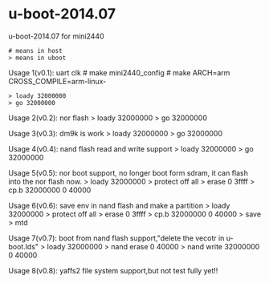 u-boot-2014.07
==============

u-boot-2014.07 for mini2440

	# means in host
	> means in uboot

Usage 1(v0.1): uart clk
	# make mini2440_config
	# make ARCH=arm CROSS_COMPILE=arm-linux-
	
	> loady 32000000
	> go 32000000

Usage 2(v0.2): nor flash
	> loady 32000000
	> go 32000000

Usage 3(v0.3): dm9k is work
	> loady 32000000
	> go 32000000

Usage 4(v0.4): nand flash read and write support
	> loady 32000000
	> go 32000000

Usage 5(v0.5): nor boot support, no longer boot form sdram, 
	it can flash into the nor flash now.
	> loady 32000000
	> protect off all
	> erase 0 3ffff
	> cp.b 32000000 0 40000

Usage 6(v0.6): save env in nand flash and make a partition
	> loady 32000000
	> protect off all
	> erase 0 3ffff
	> cp.b 32000000 0 40000
	> save
	> mtd

Usage 7(v0.7): boot from nand flash support,"delete the vecotr in u-boot.lds"
	> loady 32000000
	> nand erase 0 40000
	> nand write 32000000 0 40000

Usage 8(v0.8): yaffs2 file system support,but not test fully yet!!
